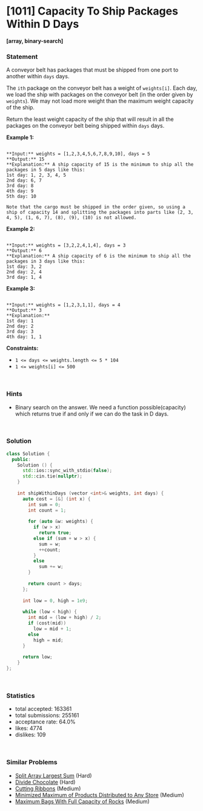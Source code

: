 # [1011] Capacity To Ship Packages Within D Days

**[array, binary-search]**

### Statement

A conveyor belt has packages that must be shipped from one port to another within `days` days.

The `ith` package on the conveyor belt has a weight of `weights[i]`. Each day, we load the ship with packages on the conveyor belt (in the order given by `weights`). We may not load more weight than the maximum weight capacity of the ship.

Return the least weight capacity of the ship that will result in all the packages on the conveyor belt being shipped within `days` days.


**Example 1:**

```

**Input:** weights = [1,2,3,4,5,6,7,8,9,10], days = 5
**Output:** 15
**Explanation:** A ship capacity of 15 is the minimum to ship all the packages in 5 days like this:
1st day: 1, 2, 3, 4, 5
2nd day: 6, 7
3rd day: 8
4th day: 9
5th day: 10

Note that the cargo must be shipped in the order given, so using a ship of capacity 14 and splitting the packages into parts like (2, 3, 4, 5), (1, 6, 7), (8), (9), (10) is not allowed.

```

**Example 2:**

```

**Input:** weights = [3,2,2,4,1,4], days = 3
**Output:** 6
**Explanation:** A ship capacity of 6 is the minimum to ship all the packages in 3 days like this:
1st day: 3, 2
2nd day: 2, 4
3rd day: 1, 4

```

**Example 3:**

```

**Input:** weights = [1,2,3,1,1], days = 4
**Output:** 3
**Explanation:**
1st day: 1
2nd day: 2
3rd day: 3
4th day: 1, 1

```

**Constraints:**
* `1 <= days <= weights.length <= 5 * 104`
* `1 <= weights[i] <= 500`


<br>

### Hints

- Binary search on the answer.  We need a function possible(capacity) which returns true if and only if we can do the task in D days.

<br>

### Solution

```cpp
class Solution {
  public:
    Solution () {
      std::ios::sync_with_stdio(false);
      std::cin.tie(nullptr);
    }
  
    int shipWithinDays (vector <int>& weights, int days) {
      auto cost = [&] (int x) {
        int sum = 0;
        int count = 1;
        
        for (auto &w: weights) {
          if (w > x)
            return true;
          else if (sum + w > x) {
            sum = w;
            ++count;
          }
          else
            sum += w;
        }
        
        return count > days;
      };
      
      int low = 0, high = 1e9;
      
      while (low < high) {
        int mid = (low + high) / 2;
        if (cost(mid))
          low = mid + 1;
        else
          high = mid;
      }
      
      return low;
    }
};
```

<br>

### Statistics

- total accepted: 163361
- total submissions: 255161
- acceptance rate: 64.0%
- likes: 4774
- dislikes: 109

<br>

### Similar Problems

- [Split Array Largest Sum](https://leetcode.com/problems/split-array-largest-sum) (Hard)
- [Divide Chocolate](https://leetcode.com/problems/divide-chocolate) (Hard)
- [Cutting Ribbons](https://leetcode.com/problems/cutting-ribbons) (Medium)
- [Minimized Maximum of Products Distributed to Any Store](https://leetcode.com/problems/minimized-maximum-of-products-distributed-to-any-store) (Medium)
- [Maximum Bags With Full Capacity of Rocks](https://leetcode.com/problems/maximum-bags-with-full-capacity-of-rocks) (Medium)
